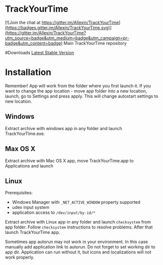 # TrackYourTime

[![Join the chat at https://gitter.im/Allexin/TrackYourTime](https://badges.gitter.im/Allexin/TrackYourTime.svg)](https://gitter.im/Allexin/TrackYourTime?utm_source=badge&utm_medium=badge&utm_campaign=pr-badge&utm_content=badge)
Main TrackYourTime repository

#Downloads
[Latest Stable Version](https://github.com/Allexin/TrackYourTime/releases/tag/v0.9.0beta)

# Installation

Remember! App will work from the folder where you first launch it. If you want to change the app location - move app folder into a new location, launch, go to Settings and press apply. This will change autostart settings to new location.

## Windows
Extract archive with windows app in any folder and launch TrackYourTime.exe.

## Max OS X
Extract archive with Mac OS X app, move TrackYourTime.app to Applications and launch

## Linux

Prerequisites:

* Windows Manager with `_NET_ACTIVE_WINDOW` property supported
* udev input system
* application access to `/dev/input/by-id/*`

Extract archive with Linux app in any folder and launch `checksystem` from app folder. Follow `checksystem` instructions to resolve problems. After that launch TrackYourTime app.

Sometimes app autorun may not work in your environment. In this case manually add application link to autorun. Do not forget to set working dir to app dir. Application can run without it, but icons and localizations will not work properly.
